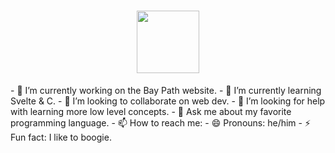 <h1 align="center"><img src="https://media.giphy.com/media/gM5qFksULw54NMWyry/giphy.gif" width="100" /></h1>
- 🔭 I’m currently working on the Bay Path website.
- 🌱 I’m currently learning Svelte & C.
- 👯 I’m looking to collaborate on web dev.
- 🤔 I’m looking for help with learning more low level concepts.
- 💬 Ask me about my favorite programming language.
- 📫 How to reach me: <joseph.budney@proton.me>
- 😄 Pronouns: he/him
- ⚡ Fun fact: I like to boogie.
